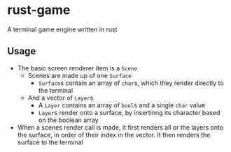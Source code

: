 # rust-game
A terminal game engine written in rust

## Usage
+ The basic screen renderer item is a `Scene`
  - Scenes are made up of one `Surface`
    - `Surface`s contain an array of `char`s, which they render directly to the terminal
  - And a vector of `Layer`s
    - A `Layer` contains an array of `bool`s and a single `char` value
    - `Layer`s render onto a surface, by insertinng its character based on the boolean array
+ When a scenes render call is made, it first renders all or the layers onto the surface, in order of their index in the vector. It then renders the surface to the terminal